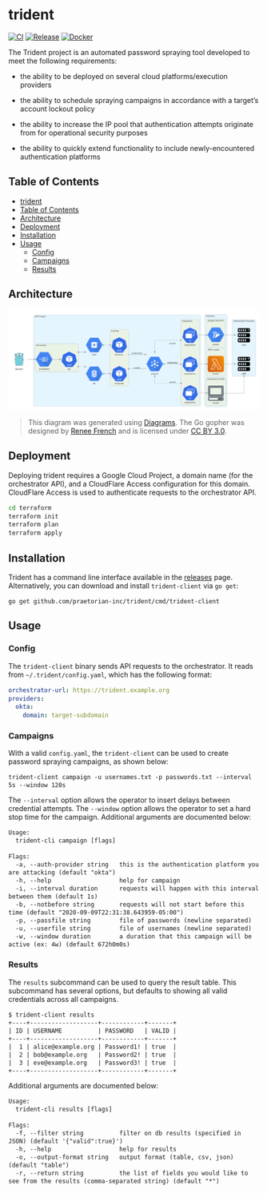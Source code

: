 # trident

[![CI](https://github.com/praetorian-inc/trident/workflows/CI/badge.svg)](https://github.com/praetorian-inc/trident/actions?query=branch%3Adevelopment)
[![Release](https://github.com/praetorian-inc/trident/workflows/release/badge.svg)](https://github.com/praetorian-inc/trident/releases)
[![Docker](https://github.com/praetorian-inc/trident/workflows/docker/badge.svg)](https://gcr.io/praetorian-red-team-public)

The Trident project is an automated password spraying tool developed to meet the
following requirements:

* the ability to be deployed on several cloud platforms/execution providers

* the ability to schedule spraying campaigns in accordance with a target’s
  account lockout policy

* the ability to increase the IP pool that authentication attempts originate
  from for operational security purposes

* the ability to quickly extend functionality to include newly-encountered
  authentication platforms

## Table of Contents

   * [trident](#trident)
   * [Table of Contents](#table-of-contents)
   * [Architecture](#architecture)
   * [Deployment](#deployment)
   * [Installation](#installation)
   * [Usage](#usage)
      * [Config](#config)
      * [Campaigns](#campaigns)
      * [Results](#results)

## Architecture

![Architecture diagram](docs/architecture.png)

> This diagram was generated using [Diagrams](https://diagrams.mingrammer.com).
> The Go gopher was designed by [Renee French](http://reneefrench.blogspot.com/)
> and is licensed under [CC BY 3.0](https://creativecommons.org/licenses/by/3.0).

## Deployment

Deploying trident requires a Google Cloud Project, a domain name (for the orchestrator
API), and a CloudFlare Access configuration for this domain. CloudFlare Access is
used to authenticate requests to the orchestrator API.

```bash
cd terraform
terraform init
terraform plan
terraform apply
```

## Installation

Trident has a command line interface available in the
[releases](https://github.com/praetorian-inc/trident/releases) page.
Alternatively, you can download and install `trident-client` via `go get`:

```
go get github.com/praetorian-inc/trident/cmd/trident-client
```

## Usage

### Config

The `trident-client` binary sends API requests to the orchestrator. It reads
from `~/.trident/config.yaml`, which has the following format:

```yaml
orchestrator-url: https://trident.example.org
providers:
  okta:
    domain: target-subdomain
```

### Campaigns

With a valid `config.yaml`, the `trident-client` can be used to create password
spraying campaigns, as shown below:

```
trident-client campaign -u usernames.txt -p passwords.txt --interval 5s --window 120s
```

The `--interval` option allows the operator to insert delays between credential
attempts. The `--window` option allows the operator to set a hard stop time for
the campaign. Additional arguments are documented below:

```
Usage:
  trident-cli campaign [flags]

Flags:
  -a, --auth-provider string   this is the authentication platform you are attacking (default "okta")
  -h, --help                   help for campaign
  -i, --interval duration      requests will happen with this interval between them (default 1s)
  -b, --notbefore string       requests will not start before this time (default "2020-09-09T22:31:38.643959-05:00")
  -p, --passfile string        file of passwords (newline separated)
  -u, --userfile string        file of usernames (newline separated)
  -w, --window duration        a duration that this campaign will be active (ex: 4w) (default 672h0m0s)
```

### Results

The `results` subcommand can be used to query the result table. This subcommand
has several options, but defaults to showing all valid credentials across all
campaigns.

```
$ trident-client results
+----+-------------------+------------+-------+
| ID | USERNAME          | PASSWORD   | VALID |
+----+-------------------+------------+-------+
|  1 | alice@example.org | Password1! | true  |
|  2 | bob@example.org   | Password2! | true  |
|  3 | eve@example.org   | Password3! | true  |
+----+-------------------+------------+-------+
```

Additional arguments are documented below:

```
Usage:
  trident-cli results [flags]

Flags:
  -f, --filter string          filter on db results (specified in JSON) (default '{"valid":true}')
  -h, --help                   help for results
  -o, --output-format string   output format (table, csv, json) (default "table")
  -r, --return string          the list of fields you would like to see from the results (comma-separated string) (default "*")
```

